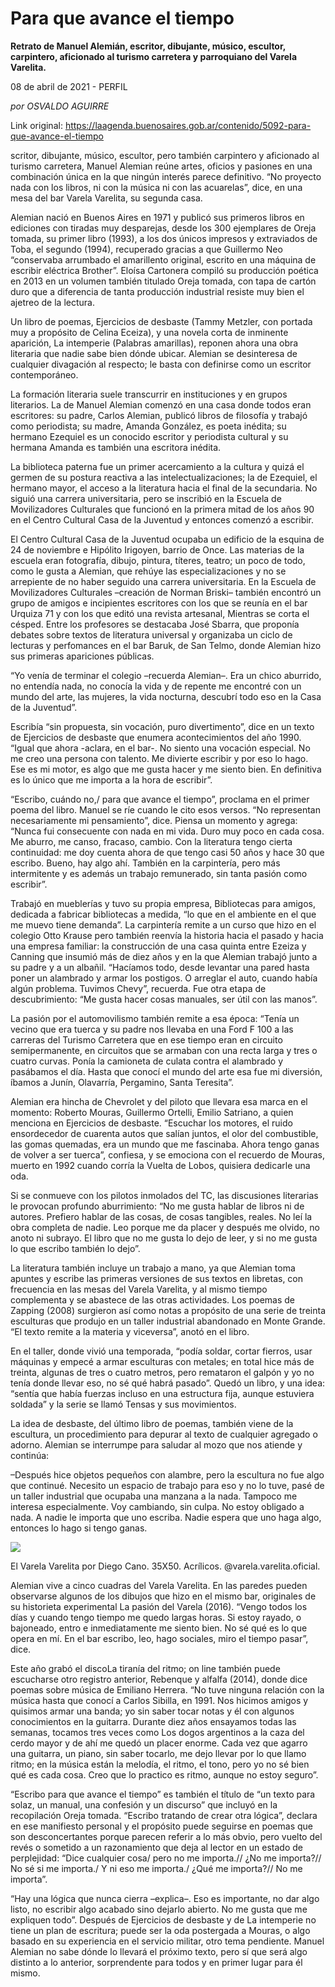 # Para que avance el tiempo

**Retrato de Manuel Alemián, escritor, dibujante, músico, escultor, carpintero, aficionado al turismo carretera y parroquiano del Varela Varelita.**

08 de abril de 2021 - PERFIL

_por OSVALDO AGUIRRE_

Link original: https://laagenda.buenosaires.gob.ar/contenido/5092-para-que-avance-el-tiempo



scritor, dibujante, músico, escultor, pero también carpintero y aficionado al turismo carretera, Manuel Alemian reúne artes, oficios y pasiones en una combinación única en la que ningún interés parece definitivo. “No proyecto nada con los libros, ni con la música ni con las acuarelas”, dice, en una mesa del bar Varela Varelita, su segunda casa.




Alemian nació en Buenos Aires en 1971 y publicó sus primeros libros en ediciones con tiradas muy desparejas, desde los 300 ejemplares de Oreja tomada, su primer libro (1993), a los dos únicos impresos y extraviados de Toba, el segundo (1994), recuperado gracias a que Guillermo Neo “conservaba arrumbado el amarillento original, escrito en una máquina de escribir eléctrica Brother”. Eloísa Cartonera compiló su producción poética en 2013 en un volumen también titulado Oreja tomada, con tapa de cartón duro que a diferencia de tanta producción industrial resiste muy bien el ajetreo de la lectura.




Un libro de poemas, Ejercicios de desbaste (Tammy Metzler, con portada muy a propósito de Celina Eceiza), y una novela corta de inminente aparición, La intemperie (Palabras amarillas), reponen ahora una obra literaria que nadie sabe bien dónde ubicar. Alemian se desinteresa de cualquier divagación al respecto; le basta con definirse como un escritor contemporáneo.




La formación literaria suele transcurrir en instituciones y en grupos literarios. La de Manuel Alemian comenzó en una casa donde todos eran escritores: su padre, Carlos Alemian, publicó libros de filosofía y trabajó como periodista; su madre, Amanda González, es poeta inédita; su hermano Ezequiel es un conocido escritor y periodista cultural y su hermana Amanda es también una escritora inédita.




La biblioteca paterna fue un primer acercamiento a la cultura y quizá el germen de su postura reactiva a las intelectualizaciones; la de Ezequiel, el hermano mayor, el acceso a la literatura hacia el final de la secundaria. No siguió una carrera universitaria, pero se inscribió en la Escuela de Movilizadores Culturales que funcionó en la primera mitad de los años 90 en el Centro Cultural Casa de la Juventud y entonces comenzó a escribir.




El Centro Cultural Casa de la Juventud ocupaba un edificio de la esquina de 24 de noviembre e Hipólito Irigoyen, barrio de Once. Las materias de la escuela eran fotografía, dibujo, pintura, títeres, teatro; un poco de todo, como le gusta a Alemian, que rehúye las especializaciones y no se arrepiente de no haber seguido una carrera universitaria. En la Escuela de Movilizadores Culturales –creación de Norman Briski– también encontró un grupo de amigos e incipientes escritores con los que se reunía en el bar Urquiza 71 y con los que editó una revista artesanal, Mientras se corta el césped. Entre los profesores se destacaba José Sbarra, que proponía debates sobre textos de literatura universal y organizaba un ciclo de lecturas y perfomances en el bar Baruk, de San Telmo, donde Alemian hizo sus primeras apariciones públicas.




“Yo venía de terminar el colegio –recuerda Alemian–. Era un chico aburrido, no entendía nada, no conocía la vida y de repente me encontré con un mundo del arte, las mujeres, la vida nocturna, descubrí todo eso en la Casa de la Juventud”.




Escribía “sin propuesta, sin vocación, puro divertimento”, dice en un texto de Ejercicios de desbaste que enumera acontecimientos del año 1990. “Igual que ahora -aclara, en el bar-. No siento una vocación especial. No me creo una persona con talento. Me divierte escribir y por eso lo hago. Ese es mi motor, es algo que me gusta hacer y me siento bien. En definitiva es lo único que me importa a la hora de escribir”.




“Escribo, cuándo no,/ para que avance el tiempo”, proclama en el primer poema del libro. Manuel se ríe cuando le cito esos versos. “No representan necesariamente mi pensamiento”, dice. Piensa un momento y agrega: “Nunca fui consecuente con nada en mi vida. Duro muy poco en cada cosa. Me aburro, me canso, fracaso, cambio. Con la literatura tengo cierta continuidad: me doy cuenta ahora de que tengo casi 50 años y hace 30 que escribo. Bueno, hay algo ahí. También en la carpintería, pero más intermitente y es además un trabajo remunerado, sin tanta pasión como escribir”.




Trabajó en mueblerías y tuvo su propia empresa, Bibliotecas para amigos, dedicada a fabricar bibliotecas a medida, “lo que en el ambiente en el que me muevo tiene demanda”. La carpintería remite a un curso que hizo en el colegio Otto Krause pero también reenvía la historia hacia el pasado y hacia una empresa familiar: la construcción de una casa quinta entre Ezeiza y Canning que insumió más de diez años y en la que Alemian trabajó junto a su padre y a un albañil. “Hacíamos todo, desde levantar una pared hasta poner un alambrado y armar los postigos. O arreglar el auto, cuando había algún problema. Tuvimos Chevy”, recuerda. Fue otra etapa de descubrimiento: “Me gusta hacer cosas manuales, ser útil con las manos”.




La pasión por el automovilismo también remite a esa época: “Tenía un vecino que era tuerca y su padre nos llevaba en una Ford F 100 a las carreras del Turismo Carretera que en ese tiempo eran en circuito semipermanente, en circuitos que se armaban con una recta larga y tres o cuatro curvas. Ponía la camioneta de culata contra el alambrado y pasábamos el día. Hasta que conocí el mundo del arte esa fue mi diversión, íbamos a Junín, Olavarría, Pergamino, Santa Teresita”.




Alemian era hincha de Chevrolet y del piloto que llevara esa marca en el momento: Roberto Mouras, Guillermo Ortelli, Emilio Satriano, a quien menciona en Ejercicios de desbaste. “Escuchar los motores, el ruido ensordecedor de cuarenta autos que salían juntos, el olor del combustible, las gomas quemadas, era un mundo que me fascinaba. Ahora tengo ganas de volver a ser tuerca”, confiesa, y se emociona con el recuerdo de Mouras, muerto en 1992 cuando corría la Vuelta de Lobos, quisiera dedicarle una oda.




Si se conmueve con los pilotos inmolados del TC, las discusiones literarias le provocan profundo aburrimiento: “No me gusta hablar de libros ni de autores. Prefiero hablar de las cosas, de cosas tangibles, reales. No leí la obra completa de nadie. Leo porque me da placer y después me olvido, no anoto ni subrayo. El libro que no me gusta lo dejo de leer, y si no me gusta lo que escribo también lo dejo”.




La literatura también incluye un trabajo a mano, ya que Alemian toma apuntes y escribe las primeras versiones de sus textos en libretas, con frecuencia en las mesas del Varela Varelita, y al mismo tiempo complementa y se abastece de las otras actividades. Los poemas de Zapping (2008) surgieron así como notas a propósito de una serie de treinta esculturas que produjo en un taller industrial abandonado en Monte Grande. “El texto remite a la materia y viceversa”, anotó en el libro.




En el taller, donde vivió una temporada, “podía soldar, cortar fierros, usar máquinas y empecé a armar esculturas con metales; en total hice más de treinta, algunas de tres o cuatro metros, pero remataron el galpón y yo no tenía donde llevar eso, no sé qué habrá pasado”. Quedó un libro, y una idea: “sentía que había fuerzas incluso en una estructura fija, aunque estuviera soldada” y la serie se llamó Tensas y sus movimientos.




La idea de desbaste, del último libro de poemas, también viene de la escultura, un procedimiento para depurar al texto de cualquier agregado o adorno. Alemian se interrumpe para saludar al mozo que nos atiende y continúa:




–Después hice objetos pequeños con alambre, pero la escultura no fue algo que continué. Necesito un espacio de trabajo para eso y no lo tuve, pasé de un taller industrial que ocupaba una manzana a la nada. Tampoco me interesa especialmente. Voy cambiando, sin culpa. No estoy obligado a nada. A nadie le importa que uno escriba. Nadie espera que uno haga algo, entonces lo hago si tengo ganas.




![](https://cdn.flowlikemusic.com/files/images/45953/3315147d-f8be-4117-8a0c-20bd7772a50d.jpeg)




El Varela Varelita por Diego Cano. 35X50. Acrílicos. @varela.varelita.oficial.




Alemian vive a cinco cuadras del Varela Varelita. En las paredes pueden observarse algunos de los dibujos que hizo en el mismo bar, originales de su historieta experimental La pasión del Varela (2016). “Vengo todos los días y cuando tengo tiempo me quedo largas horas. Si estoy rayado, o bajoneado, entro e inmediatamente me siento bien. No sé qué es lo que opera en mí. En el bar escribo, leo, hago sociales, miro el tiempo pasar”, dice.




Este año grabó el discoLa tiranía del ritmo; on line también puede escucharse otro registro anterior, Rebenque y alfalfa (2014), donde dice poemas sobre música de Emiliano Herrera. “No tuve ninguna relación con la música hasta que conocí a Carlos Sibilla, en 1991. Nos hicimos amigos y quisimos armar una banda; yo sin saber tocar notas y él con algunos conocimientos en la guitarra. Durante diez años ensayamos todas las semanas, tocamos tres veces como Los dogos argentinos a la caza del cerdo mayor y de ahí me quedó un placer enorme. Cada vez que agarro una guitarra, un piano, sin saber tocarlo, me dejo llevar por lo que llamo ritmo; en la música están la melodía, el ritmo, el tono, pero yo no sé bien qué es cada cosa. Creo que lo practico es ritmo, aunque no estoy seguro”.




“Escribo para que avance el tiempo” es también el título de “un texto para solaz, un manual, una confesión y un discurso” que incluyó en la recopilación Oreja tomada. “Escribo tratando de crear otra lógica”, declara en ese manifiesto personal y el propósito puede seguirse en poemas que son desconcertantes porque parecen referir a lo más obvio, pero vuelto del revés o sometido a un razonamiento que deja al lector en un estado de perplejidad: “Dice cualquier cosa/ pero no me importa.// ¿No me importa?// No sé si me importa./ Y ni eso me importa./ ¿Qué me importa?// No me importa”.




“Hay una lógica que nunca cierra –explica–. Eso es importante, no dar algo listo, no escribir algo acabado sino dejarlo abierto. No me gusta que me expliquen todo”. Después de Ejercicios de desbaste y de La intemperie no tiene un plan de escritura; puede ser la oda postergada a Mouras, o algo basado en su experiencia en el servicio militar, otro tema pendiente. Manuel Alemian no sabe dónde lo llevará el próximo texto, pero sí que será algo distinto a lo anterior, sorprendente para todos y en primer lugar para él mismo.



